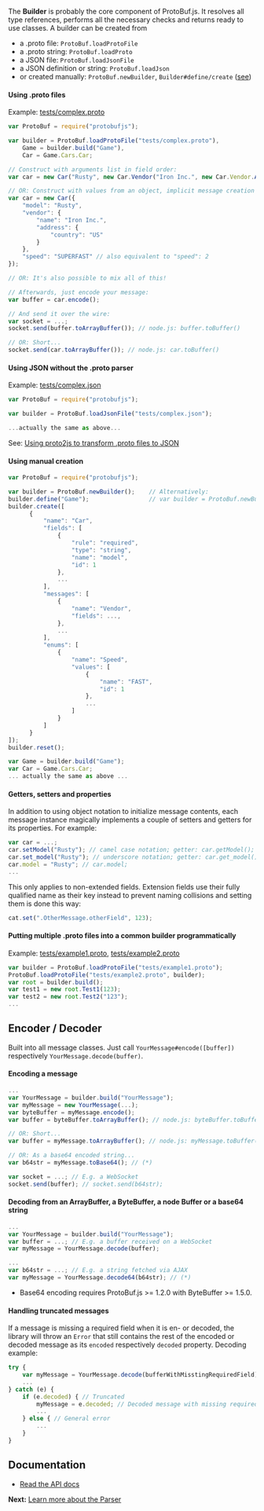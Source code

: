 The **Builder** is probably the core component of ProtoBuf.js. It resolves all type references, performs all the necessary checks and returns ready to use classes. A builder can be created from

* a .proto file: `ProtoBuf.loadProtoFile`
* a .proto string: `ProtoBuf.loadProto`
* a JSON file: `ProtoBuf.loadJsonFile`
* a JSON definition or string: `ProtoBuf.loadJson`
* or created manually: `ProtoBuf.newBuilder`, `Builder#define/create` ([see](https://github.com/dcodeIO/ProtoBuf.js/wiki/Builder#using-manual-creation))

#### Using .proto files ####

Example: [tests/complex.proto](https://github.com/dcodeIO/ProtoBuf.js/tree/master/tests/complex.proto)

```javascript
var ProtoBuf = require("protobufjs");

var builder = ProtoBuf.loadProtoFile("tests/complex.proto"),
    Game = builder.build("Game"),
    Car = Game.Cars.Car;

// Construct with arguments list in field order:
var car = new Car("Rusty", new Car.Vendor("Iron Inc.", new Car.Vendor.Address("US")), Car.Speed.SUPERFAST);

// OR: Construct with values from an object, implicit message creation (address) and enum values as strings:
var car = new Car({
    "model": "Rusty",
    "vendor": {
        "name": "Iron Inc.",
        "address": {
            "country": "US"
        }
    },
    "speed": "SUPERFAST" // also equivalent to "speed": 2
});

// OR: It's also possible to mix all of this!

// Afterwards, just encode your message:
var buffer = car.encode();

// And send it over the wire:
var socket = ...;
socket.send(buffer.toArrayBuffer()); // node.js: buffer.toBuffer()

// OR: Short...
socket.send(car.toArrayBuffer()); // node.js: car.toBuffer()
```

#### Using JSON without the .proto parser ####

Example: [tests/complex.json](https://github.com/dcodeIO/ProtoBuf.js/tree/master/tests/complex.json)

```js
var ProtoBuf = require("protobufjs");

var builder = ProtoBuf.loadJsonFile("tests/complex.json");

...actually the same as above...
```

See: [Using proto2js to transform .proto files to JSON](https://github.com/dcodeIO/ProtoBuf.js/wiki/proto2js)

#### Using manual creation ####

```javascript
var ProtoBuf = require("protobufjs");

var builder = ProtoBuf.newBuilder();    // Alternatively:
builder.define("Game");                 // var builder = ProtoBuf.newBuilder("Game");
builder.create([
      {
          "name": "Car",
          "fields": [
              {
                  "rule": "required",
                  "type": "string",
                  "name": "model",
                  "id": 1
              },
              ...
          ],
          "messages": [
              {
                  "name": "Vendor",
                  "fields": ...,
              },
              ...
          ],
          "enums": [
              {
                  "name": "Speed",
                  "values": [
                      {
                          "name": "FAST",
                          "id": 1
                      },
                      ...
                  ]
              }
          ]
      }
]);
builder.reset();

var Game = builder.build("Game");
var Car = Game.Cars.Car;
... actually the same as above ...
```

#### Getters, setters and properties
In addition to using object notation to initialize message contents, each message instance magically implements a couple of setters and getters for its properties. For example:

```js
var car = ...;
car.setModel("Rusty"); // camel case notation; getter: car.getModel();
car.set_model("Rusty"); // underscore notation; getter: car.get_model();
car.model = "Rusty"; // car.model;
...
```

This only applies to non-extended fields. Extension fields use their fully qualified name as their key instead to prevent naming collisions and setting them is done this way:

```js
cat.set(".OtherMessage.otherField", 123);
```

#### Putting multiple .proto files into a common builder programmatically ####

Example: [tests/example1.proto](https://github.com/dcodeIO/ProtoBuf.js/tree/master/tests/example1.proto),
[tests/example2.proto](https://github.com/dcodeIO/ProtoBuf.js/tree/master/tests/example2.proto)

```javascript
var builder = ProtoBuf.loadProtoFile("tests/example1.proto");
ProtoBuf.loadProtoFile("tests/example2.proto", builder);
var root = builder.build();
var test1 = new root.Test1(123);
var test2 = new root.Test2("123");
...
```

Encoder / Decoder
-----------------
Built into all message classes. Just call `YourMessage#encode([buffer])` respectively `YourMessage.decode(buffer)`.

#### Encoding a message ####

```javascript
...
var YourMessage = builder.build("YourMessage");
var myMessage = new YourMessage(...);
var byteBuffer = myMessage.encode();
var buffer = byteBuffer.toArrayBuffer(); // node.js: byteBuffer.toBuffer()

// OR: Short...
var buffer = myMessage.toArrayBuffer(); // node.js: myMessage.toBuffer()

// OR: As a base64 encoded string...
var b64str = myMessage.toBase64(); // (*)

var socket = ...; // E.g. a WebSocket
socket.send(buffer); // socket.send(b64str);
```

#### Decoding from an ArrayBuffer, a ByteBuffer, a node Buffer or a base64 string ####

```javascript
...
var YourMessage = builder.build("YourMessage");
var buffer = ...; // E.g. a buffer received on a WebSocket
var myMessage = YourMessage.decode(buffer);
```

```js
...
var b64str = ...; // E.g. a string fetched via AJAX
var myMessage = YourMessage.decode64(b64str); // (*)
```
* Base64 encoding requires ProtoBuf.js >= 1.2.0 with ByteBuffer >= 1.5.0.

#### Handling truncated messages
If a message is missing a required field when it is en- or decoded, the library will throw an `Error` that still contains the rest of the encoded or decoded message as its `encoded` respectively `decoded` property. Decoding example:

```javascript
try {
    var myMessage = YourMessage.decode(bufferWithMisstingRequiredField);
    ...
} catch (e) {
    if (e.decoded) { // Truncated
        myMessage = e.decoded; // Decoded message with missing required fields
        ...
    } else { // General error
        ...
    }
}
```
Documentation
-------------
* [Read the API docs](http://htmlpreview.github.com/?http://github.com/dcodeIO/ProtoBuf.js/master/docs/ProtoBuf.html)

**Next:** [Learn more about the Parser](https://github.com/dcodeIO/ProtoBuf.js/wiki/Parser)